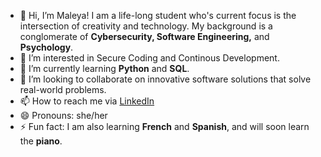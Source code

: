 - 👋 Hi, I’m Maleya! I am a life-long student who's current focus is the intersection of creativity and technology. My background is a conglomerate of **Cybersecurity, Software Engineering,** and **Psychology**.
- 👀 I’m interested in Secure Coding and Continous Development.
- 🌱 I’m currently learning **Python** and **SQL**.
- 💞️ I’m looking to collaborate on innovative software solutions that solve real-world problems.
- 📫 How to reach me via [LinkedIn](https://www.linkedin.com/in/Maleya-neal/)
- 😄 Pronouns: she/her
- ⚡ Fun fact: I am also learning **French** and **Spanish**, and will soon learn the **piano**.

<!---
Maleya254tx/Maleya254tx is a ✨ special ✨ repository because its `README.md` (this file) appears on your GitHub profile.
You can click the Preview link to take a look at your changes.
--->
